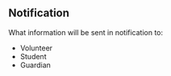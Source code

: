 ## Notification
What information will be sent in notification to:
  - Volunteer
  - Student
  - Guardian
